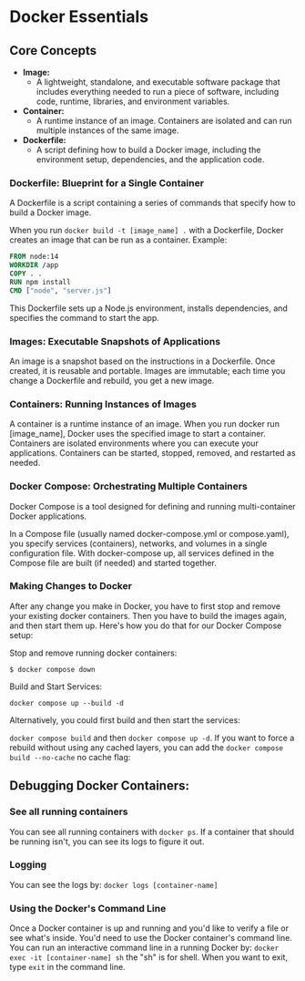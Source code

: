 # Docker Essentials


## Core Concepts

* **Image:**
  *  A lightweight, standalone, and executable software package that includes everything needed to run a piece of software, including code, runtime, libraries, and environment variables.
* **Container:**  
  * A runtime instance of an image. Containers are isolated and can run multiple instances of the same image.
* **Dockerfile:** 
  * A script defining how to build a Docker image, including the environment setup, dependencies, and the application code.


### Dockerfile: Blueprint for a Single Container

A Dockerfile is a script containing a series of commands that specify how to build a Docker image.

When you run `docker build -t [image_name] .` with a Dockerfile, Docker creates an image that can be run as a container.
Example:
```Dockerfile
FROM node:14
WORKDIR /app
COPY . .
RUN npm install
CMD ["node", "server.js"]
```

This Dockerfile sets up a Node.js environment, installs dependencies, and specifies the command to start the app.

### Images: Executable Snapshots of Applications

An image is a snapshot based on the instructions in a Dockerfile. Once created, it is reusable and portable. Images are immutable; each time you change a Dockerfile and rebuild, you get a new image.

### Containers: Running Instances of Images

A container is a runtime instance of an image. When you run docker run [image_name], Docker uses the specified image to start a container.
Containers are isolated environments where you can execute your applications.
Containers can be started, stopped, removed, and restarted as needed.

### Docker Compose: Orchestrating Multiple Containers

Docker Compose is a tool designed for defining and running multi-container Docker applications. 

In a Compose file (usually named docker-compose.yml or compose.yaml), you specify services (containers), networks, and volumes in a single configuration file.
With docker-compose up, all services defined in the Compose file are built (if needed) and started together.


### Making Changes to Docker
After any change you make in Docker, you have to first stop and remove your existing docker containers. Then you have to build the images again, and then start them up. Here's how you do that for our Docker Compose setup:

Stop and remove running docker containers:

```
$ docker compose down
```

Build and Start Services:
```
docker compose up --build -d
```
Alternatively, you could first build and then start the services:

`docker compose build` and then `docker compose up -d`. If you want to force a rebuild without using any cached layers, you can add the `docker compose build --no-cache` no cache flag:

## Debugging Docker Containers:

### See all running containers
You can see all running containers with `docker ps`. If a container that should be running isn't, you can see its logs to figure it out.

### Logging
You can see the logs by: `docker logs [container-name]` 

### Using the Docker's Command Line
Once a Docker container is up and running and you'd like to verify a file or see what's inside. You'd need to use the Docker container's command line. You can run an interactive command line in a running Docker by: `docker exec -it [container-name] sh` the "sh" is for shell. When you want to exit, type `exit` in the command line. 
